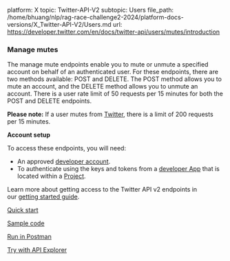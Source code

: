 platform: X
topic: Twitter-API-V2
subtopic: Users
file_path: /home/bhuang/nlp/rag-race-challenge2-2024/platform-docs-versions/X_Twitter-API-V2/Users.md
url: https://developer.twitter.com/en/docs/twitter-api/users/mutes/introduction


### Manage mutes

The manage mute endpoints enable you to mute or unmute a specified account on behalf of an authenticated user. For these endpoints, there are two methods available: POST and DELETE. The POST method allows you to mute an account, and the DELETE method allows you to unmute an account. There is a user rate limit of 50 requests per 15 minutes for both the POST and DELETE endpoints.

**Please note:** If a user mutes from [Twitter](https://twitter.com/), there is a limit of 200 requests per 15 minutes.

**Account setup**

To access these endpoints, you will need:

* An approved [developer account](https://developer.twitter.com/en/portal/petition/essential/basic-info).
* To authenticate using the keys and tokens from a [developer App](https://developer.twitter.com/en/docs/apps) that is located within a [Project](https://developer.twitter.com/en/docs/projects). 

Learn more about getting access to the Twitter API v2 endpoints in our [getting started guide](https://developer.twitter.com/en/docs/twitter-api/getting-started/getting-access-to-the-twitter-api).

[Quick start](https://developer.twitter.com/en/docs/twitter-api/users/mutes/quick-start)

[Sample code](https://github.com/twitterdev/Twitter-API-v2-sample-code)

[Run in Postman](https://t.co/twitter-api-postman)

[Try with API Explorer](https://developer.twitter.com/apitools/api?endpoint=/2/users/%7Bid%7D/muting&method=get)